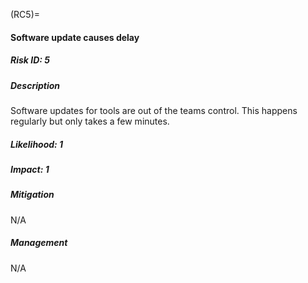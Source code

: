 (RC5)=

#### Software update causes delay

##### Risk ID: 5

##### Description

Software updates for tools are out of the teams control. This happens regularly
but only takes a few minutes.

##### Likelihood: 1

##### Impact: 1

##### Mitigation

N/A

##### Management

N/A


